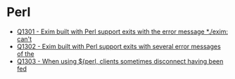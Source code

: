 Perl
====

- [Q1301 - Exim built with Perl support exits with the error message *./exim: can't](Q1301)
- [Q1302 - Exim built with Perl support exits with several error messages of the](Q1302)
- [Q1303 - When using \${perl, clients sometimes disconnect having been fed](Q1303)
